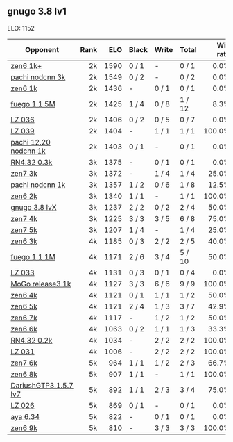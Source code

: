 ## gnugo 3.8 lv1 ##

ELO: 1152

Opponent | Rank | ELO | Black | Write | Total | Win rate
---------|-----:|----:|-------|-------|-------|-------:
[zen6 1k+](zen6%201k+.md) | 2k | 1590 | 0 / 1 | - | 0 / 1 | 0.0%
[pachi nodcnn 3k](pachi%20nodcnn%203k.md) | 2k | 1549 | 0 / 2 | - | 0 / 2 | 0.0%
[zen6 1k](zen6%201k.md) | 2k | 1436 | - | 0 / 1 | 0 / 1 | 0.0%
[fuego 1.1 5M](fuego%201.1%205M.md) | 2k | 1425 | 1 / 4 | 0 / 8 | 1 / 12 | 8.3%
[LZ 036](LZ%20036.md) | 2k | 1406 | 0 / 2 | 0 / 5 | 0 / 7 | 0.0%
[LZ 039](LZ%20039.md) | 2k | 1404 | - | 1 / 1 | 1 / 1 | 100.0%
[pachi 12.20 nodcnn 1k](pachi%2012.20%20nodcnn%201k.md) | 2k | 1403 | 0 / 1 | - | 0 / 1 | 0.0%
[RN4.32 0.3k](RN4.32%200.3k.md) | 3k | 1375 | - | 0 / 1 | 0 / 1 | 0.0%
[zen7 3k](zen7%203k.md) | 3k | 1372 | - | 1 / 4 | 1 / 4 | 25.0%
[pachi nodcnn 1k](pachi%20nodcnn%201k.md) | 3k | 1357 | 1 / 2 | 0 / 6 | 1 / 8 | 12.5%
[zen6 2k](zen6%202k.md) | 3k | 1340 | 1 / 1 | - | 1 / 1 | 100.0%
[gnugo 3.8 lvX](gnugo%203.8%20lvX.md) | 3k | 1237 | 2 / 2 | 0 / 2 | 2 / 4 | 50.0%
[zen7 4k](zen7%204k.md) | 3k | 1225 | 3 / 3 | 3 / 5 | 6 / 8 | 75.0%
[zen7 5k](zen7%205k.md) | 3k | 1207 | 1 / 4 | - | 1 / 4 | 25.0%
[zen6 3k](zen6%203k.md) | 4k | 1185 | 0 / 3 | 2 / 2 | 2 / 5 | 40.0%
[fuego 1.1 1M](fuego%201.1%201M.md) | 4k | 1171 | 2 / 6 | 3 / 4 | 5 / 10 | 50.0%
[LZ 033](LZ%20033.md) | 4k | 1131 | 0 / 3 | 0 / 1 | 0 / 4 | 0.0%
[MoGo release3 1k](MoGo%20release3%201k.md) | 4k | 1127 | 3 / 3 | 6 / 6 | 9 / 9 | 100.0%
[zen6 4k](zen6%204k.md) | 4k | 1121 | 0 / 1 | 1 / 1 | 1 / 2 | 50.0%
[zen6 5k](zen6%205k.md) | 4k | 1121 | 2 / 4 | 1 / 3 | 3 / 7 | 42.9%
[zen6 7k](zen6%207k.md) | 4k | 1117 | - | 1 / 2 | 1 / 2 | 50.0%
[zen6 6k](zen6%206k.md) | 4k | 1063 | 0 / 2 | 1 / 1 | 1 / 3 | 33.3%
[RN4.32 0.2k](RN4.32%200.2k.md) | 4k | 1034 | - | 2 / 2 | 2 / 2 | 100.0%
[LZ 031](LZ%20031.md) | 4k | 1006 | - | 2 / 2 | 2 / 2 | 100.0%
[zen7 6k](zen7%206k.md) | 5k | 964 | 1 / 1 | 1 / 2 | 2 / 3 | 66.7%
[zen6 8k](zen6%208k.md) | 5k | 907 | 1 / 1 | - | 1 / 1 | 100.0%
[DariushGTP3.1.5.7 lv7](DariushGTP3.1.5.7%20lv7.md) | 5k | 892 | 1 / 1 | 2 / 3 | 3 / 4 | 75.0%
[LZ 026](LZ%20026.md) | 5k | 869 | 0 / 1 | - | 0 / 1 | 0.0%
[aya 6.34](aya%206.34.md) | 5k | 822 | - | 0 / 1 | 0 / 1 | 0.0%
[zen6 9k](zen6%209k.md) | 5k | 810 | - | 3 / 3 | 3 / 3 | 100.0%
